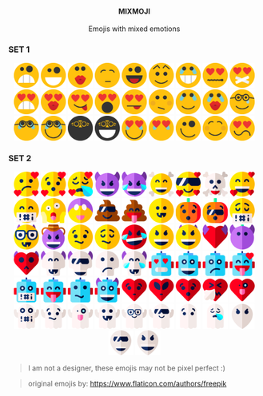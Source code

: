 <div>
  <h4 align=center> MIXMOJI</h2>
  <p align=center>Emojis with mixed emotions </p>
  </div>
  
  ### SET 1
  
  <div>
  <p align=center>
    <img src="./set-1/01.svg" height=50px>
     <img src="./set-1/02.svg" height=50px>
     <img src="./set-1/03.svg" height=50px>
     <img src="./set-1/04.svg" height=50px>
     <img src="./set-1/05.svg" height=50px>
     <img src="./set-1/06.svg" height=50px>
     <img src="./set-1/08.svg" height=50px>
     <img src="./set-1/09.svg" height=50px>
     <img src="./set-1/10.svg" height=50px>
     <img src="./set-1/11.svg" height=50px>
     <img src="./set-1/12.svg" height=50px>
     <img src="./set-1/13.svg" height=50px>
     <img src="./set-1/14.svg" height=50px>
     <img src="./set-1/15.svg" height=50px>
     <img src="./set-1/16.svg" height=50px>
     <img src="./set-1/17.svg" height=50px>
     <img src="./set-1/18.svg" height=50px>
     <img src="./set-1/19.svg" height=50px>
     <img src="./set-1/20.svg" height=50px>
     <img src="./set-1/21.svg" height=50px>
     <img src="./set-1/22.svg" height=50px>
     <img src="./set-1/23.svg" height=50px>
     <img src="./set-1/24.svg" height=50px>
     <img src="./set-1/25.svg" height=50px>
     <img src="./set-1/26.svg" height=50px>
     <img src="./set-1/27.svg" height=50px>
     <img src="./set-1/28.svg" height=50px>
  </p>
  </div>


### SET 2

 
  <div>
  <p align=center>
    <img src="./set-2/01.svg" height=50px>
     <img src="./set-2/02.svg" height=50px>
     <img src="./set-2/03.svg" height=50px>
     <img src="./set-2/04.svg" height=50px>
    <img src="./set-2/05.svg" height=50px>
    <img src="./set-2/06.svg" height=50px>
    <img src="./set-2/07.svg" height=50px>
    <img src="./set-2/08.svg" height=50px>
    <img src="./set-2/09.svg" height=50px>
    <img src="./set-2/10.svg" height=50px>
    <img src="./set-2/11.svg" height=50px>
    <img src="./set-2/12.svg" height=50px>
    <img src="./set-2/13.svg" height=50px>
    <img src="./set-2/14.svg" height=50px>
    <img src="./set-2/15.svg" height=50px>
    <img src="./set-2/16.svg" height=50px>
    <img src="./set-2/17.svg" height=50px>
    <img src="./set-2/18.svg" height=50px>
    <img src="./set-2/19.svg" height=50px>
    <img src="./set-2/20.svg" height=50px>
    <img src="./set-2/21.svg" height=50px>
    <img src="./set-2/22.svg" height=50px>
    <img src="./set-2/23.svg" height=50px>
    <img src="./set-2/24.svg" height=50px>
    <img src="./set-2/25.svg" height=50px>
    <img src="./set-2/26.svg" height=50px>
    <img src="./set-2/27.svg" height=50px>
    <img src="./set-2/28.svg" height=50px>
    <img src="./set-2/29.svg" height=50px>
    <img src="./set-2/30.svg" height=50px>
    <img src="./set-2/31.svg" height=50px>
    <img src="./set-2/32.svg" height=50px>
    <img src="./set-2/33.svg" height=50px>
    <img src="./set-2/34.svg" height=50px>
    <img src="./set-2/35.svg" height=50px>
    <img src="./set-2/36.svg" height=50px>
    <img src="./set-2/37.svg" height=50px>
    <img src="./set-2/38.svg" height=50px>
    <img src="./set-2/39.svg" height=50px>
    <img src="./set-2/40.svg" height=50px>
    <img src="./set-2/41.svg" height=50px>
    <img src="./set-2/42.svg" height=50px>
    <img src="./set-2/43.svg" height=50px>
    <img src="./set-2/44.svg" height=50px>
    <img src="./set-2/45.svg" height=50px>
    <img src="./set-2/46.svg" height=50px>
    <img src="./set-2/47.svg" height=50px>
    <img src="./set-2/48.svg" height=50px>
    <img src="./set-2/49.svg" height=50px>
    <img src="./set-2/50.svg" height=50px>
    <img src="./set-2/51.svg" height=50px>
    <img src="./set-2/52.svg" height=50px>
    <img src="./set-2/53.svg" height=50px>
    <img src="./set-2/54.svg" height=50px>
    <img src="./set-2/55.svg" height=50px>
    <img src="./set-2/56.svg" height=50px>
    
  </p>
  </div>


> I am not a designer, these emojis may not be pixel perfect :)

> original emojis by: https://www.flaticon.com/authors/freepik
